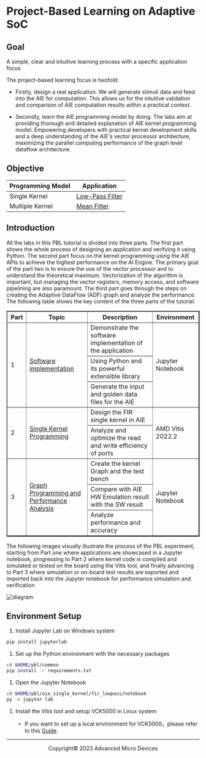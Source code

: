 # Project-Based Learning on Adaptive SoC

## Goal

 A simple, clear and intuitive learning process with a specific application focus

The project-based learning focus is twofold:

* Firstly, design a real application. We will generate stimuli data and feed into the AIE for computation. This allows us for the intuitive validation and comparison of AIE computation results within a practical context.

* Secondly, learn the AIE programming model by doing. The labs aim at providing thorough and detailed explanation of AIE kernel programming model. Empowering developers with practical kernel development skills and a deep understanding of the AIE's vector processor architecture, maximizing the parallel computing performance of the graph level dataflow architecture.

## Objective

| Programming Model | Application                                               |
| ----------------- | --------------------------------------------------------- |
| Single Kernel     | [Low-Pass Filter](./aie_single_kernel/fir_lowpass/readme.md) |
| Multiple Kernel   | [Mean Filter](./aie_multi_kernel/fir_interconnect/readme.md) |

## Introduction

All the labs in this PBL tutorial is divided into three parts. The first part shows the whole process of designing an application and verifying it using Python. The second part focus on the kernel programming using the AIE APIs to achieve the highest performance on the AI Engine. The primary goal of the part two is to ensure the use of the vector processor and to understand the theoretical maximum. Vectorization of the algorithm is important, but managing the vector registers, memory access, and software pipelining are also paramount. The third part goes through the steps on creating the Adaptive DataFlow (ADF) graph and analyze the performance. The following table shows the key content of the three parts of the tutorial.

<table border="2">
<thead>
  <tr>
    <th>Part</th>
    <th>Topic</th>
    <th>Description</th>
    <th>Environment</th>
  </tr>
</thead>
<tbody>
  <tr>
    <td rowspan="3">1</td>
    <td rowspan="3"><a href="https://github.com/Xilinx/xup_aie_training/blob/main/pbl/aie_single_kernel/fir_lowpass/notebook/fir_lowpass1.ipynb">Software implementation</a></td>
    <td>Demonstrate the software implementation of the application</td>
    <td rowspan="3">Jupyter Notebook</td>
  </tr>
  <tr>
    <td>Using Python and its powerful extensible library</td>
  </tr>
  <tr>
    <td>Generate the input and golden data files for the AIE</td>
  </tr>
  <tr>
    <td rowspan="2">2</td>
    <td rowspan="2"><a href="https://github.com/Xilinx/xup_aie_training/blob/main/pbl/aie_single_kernel/fir_lowpass/notebook/fir_lowpass2.ipynb">Single Kernel Programming</a></td>
    <td>Design the FIR single kernel in AIE</td>
    <td rowspan="2">AMD Vitis 2022.2</td>
  </tr>
  <tr>
    <td>Analyze and optimize the read and write efficiency of ports</td>
  </tr>
  <tr>
    <td rowspan="3">3</td>
    <td rowspan="3"><a href="https://github.com/Xilinx/xup_aie_training/blob/main/pbl/aie_single_kernel/fir_lowpass/notebook/fir_lowpass3.ipynb">Graph Programming and Performance Analysis</a></td>
    <td>Create the kernel Graph and the test bench</td>
    <td rowspan="3">Jupyter Notebook</td>
  </tr>
  <tr>
    <td>Compare with AIE HW Emulation result with the SW result</td>
  </tr>
  <tr>
    <td>Analyze performance and accuracy</td>
  </tr>
</tbody>
</table>

The following images visually illustrate the process of the PBL experiment, starting from Part one where applications are showcased in a Jupyter notebook, progressing to Part 2 where kernel code is compiled and simulated or tested on the board using the Vitis tool, and finally advancing to Part 3 where simulation or on-board test results are exported and imported back into the Jupyter notebook for performance simulation and verification

![diagram](image/diagram.png)

## Environment Setup

1. Install Jupyter Lab on Windows system

  ```sh
  pip install jupyterlab
  ```

1. Set up the Python environment with the necessary packages

  ```sh
  cd $HOME/pbl/common
  pip install -r requirements.txt
  ```

1. Open the Jupyter Notebook

  ```sh
  cd $HOME/pbl/aie_single_kernel/fir_lowpass/notebook
  py -m jupyter lab
  ```

1. Install the Vitis tool and setup VCK5000 in Linux system

   * If you want to set up a local environment for VCK5000，please refer to this [Guide](../docs/setup_local_computer.md).

---

<p align="center">Copyright© 2023 Advanced Micro Devices</p>
